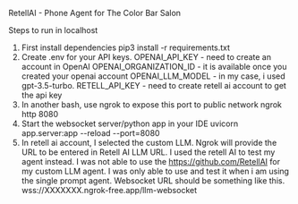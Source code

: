 RetellAI - Phone Agent for The Color Bar Salon

Steps to run in localhost
1. First install dependencies
   pip3 install -r requirements.txt
2. Create .env for your API keys.
   OPENAI_API_KEY - need to create an account in OpenAI
   OPENAI_ORGANIZATION_ID - it is available once you created your openai account
   OPENAI_LLM_MODEL - in my case, i used gpt-3.5-turbo.
   RETELL_API_KEY - need to create retell ai account to get the api key
3. In another bash, use ngrok to expose this port to public network
   ngrok http 8080
4. Start the websocket server/python app in your IDE
   uvicorn app.server:app --reload --port=8080
5. In retell ai account, I selected the custom LLM. Ngrok will provide the URL to be entered in Retell AI LLM URL.
   I used the retell AI to test my agent instead. I was not able to use the https://github.com/RetellAI for my custom LLM agent. I was only able to use and test it when i am using the single prompt agent.
   Websocket URL should be something like this. wss://XXXXXXX.ngrok-free.app/llm-websocket
   
